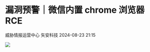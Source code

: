 #  漏洞预警｜微信内置 chrome 浏览器 RCE   
威胁情报运营中心  矢安科技   2024-08-23 21:15  
  
![](https://mmbiz.qpic.cn/mmbiz_png/U9q5QO5nvTTenJx2icT1lQt6cVstejMRWW0glfMqo0J5q5yZTK4xX2TEicRzGFYibjbjpmqPm2PnGjcNyccQyFzZQ/640?wx_fmt=png&from=appmsg "")  
  
